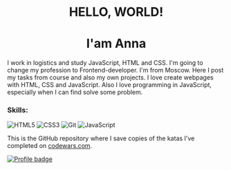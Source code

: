 <!--
**AnnaAlexandrova1/AnnaAlexandrova1** is a ✨ _special_ ✨ repository because its `README.md` (this file) appears on your GitHub profile.-->

<h1 align="center">HELLO, WORLD!</h1>

<h1 align="center">I'am Anna</h1>



<p>I work in logistics and study JavaScript, HTML and CSS. I'm going to change my profession to Frontend-developer. I'm from Moscow.
Here I post my tasks from course and also my own projects. 
I love create webpages with HTML, CSS and JavaScript. Also I love programming in JavaScript, especially when I can find solve some problem.</p>


<h3>Skills:</h3>

![HTML5](https://img.shields.io/badge/html5-%23E34F26.svg?style=for-the-badge&logo=html5&logoColor=white)
![CSS3](https://img.shields.io/badge/css3-%231572B6.svg?style=for-the-badge&logo=css3&logoColor=white)
![Git](https://img.shields.io/badge/git-%23F05033.svg?style=for-the-badge&logo=git&logoColor=white)
![JavaScript](https://img.shields.io/badge/javascript-%23323330.svg?style=for-the-badge&logo=javascript&logoColor=%23F7DF1E)

This is the GitHub repository where I save copies of the katas I've completed on
[codewars.com](https://www.codewars.com/).

[![Profile badge](https://www.codewars.com/users/any7487/badges/large)](https://www.codewars.com/users/any7487)

